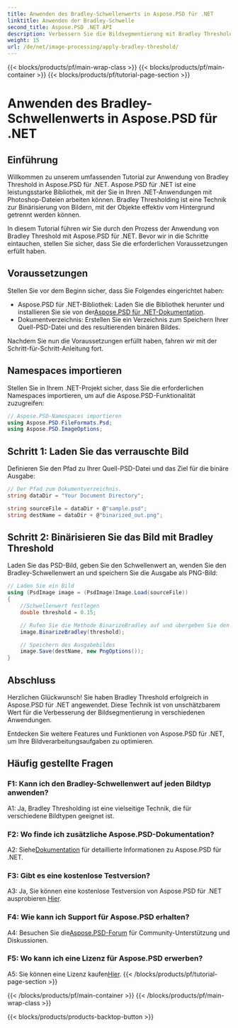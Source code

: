 ```yaml
---
title: Anwenden des Bradley-Schwellenwerts in Aspose.PSD für .NET
linktitle: Anwenden der Bradley-Schwelle
second_title: Aspose.PSD .NET API
description: Verbessern Sie die Bildsegmentierung mit Bradley Threshold in Aspose.PSD für .NET. Eine Schritt-für-Schritt-Anleitung zur effektiven Binärisierung.
weight: 15
url: /de/net/image-processing/apply-bradley-threshold/
---
```


{{< blocks/products/pf/main-wrap-class >}}
{{< blocks/products/pf/main-container >}}
{{< blocks/products/pf/tutorial-page-section >}}

# Anwenden des Bradley-Schwellenwerts in Aspose.PSD für .NET

## Einführung

Willkommen zu unserem umfassenden Tutorial zur Anwendung von Bradley Threshold in Aspose.PSD für .NET. Aspose.PSD für .NET ist eine leistungsstarke Bibliothek, mit der Sie in Ihren .NET-Anwendungen mit Photoshop-Dateien arbeiten können. Bradley Thresholding ist eine Technik zur Binärisierung von Bildern, mit der Objekte effektiv vom Hintergrund getrennt werden können.

In diesem Tutorial führen wir Sie durch den Prozess der Anwendung von Bradley Threshold mit Aspose.PSD für .NET. Bevor wir in die Schritte eintauchen, stellen Sie sicher, dass Sie die erforderlichen Voraussetzungen erfüllt haben.

## Voraussetzungen

Stellen Sie vor dem Beginn sicher, dass Sie Folgendes eingerichtet haben:

-  Aspose.PSD für .NET-Bibliothek: Laden Sie die Bibliothek herunter und installieren Sie sie von der[Aspose.PSD für .NET-Dokumentation](https://reference.aspose.com/psd/net/).
- Dokumentverzeichnis: Erstellen Sie ein Verzeichnis zum Speichern Ihrer Quell-PSD-Datei und des resultierenden binären Bildes.

Nachdem Sie nun die Voraussetzungen erfüllt haben, fahren wir mit der Schritt-für-Schritt-Anleitung fort.

## Namespaces importieren

Stellen Sie in Ihrem .NET-Projekt sicher, dass Sie die erforderlichen Namespaces importieren, um auf die Aspose.PSD-Funktionalität zuzugreifen:

```csharp
// Aspose.PSD-Namespaces importieren
using Aspose.PSD.FileFormats.Psd;
using Aspose.PSD.ImageOptions;
```

## Schritt 1: Laden Sie das verrauschte Bild

Definieren Sie den Pfad zu Ihrer Quell-PSD-Datei und das Ziel für die binäre Ausgabe:

```csharp
// Der Pfad zum Dokumentverzeichnis.
string dataDir = "Your Document Directory";

string sourceFile = dataDir + @"sample.psd";
string destName = dataDir + @"binarized_out.png";
```

## Schritt 2: Binärisieren Sie das Bild mit Bradley Threshold

Laden Sie das PSD-Bild, geben Sie den Schwellenwert an, wenden Sie den Bradley-Schwellenwert an und speichern Sie die Ausgabe als PNG-Bild:

```csharp
// Laden Sie ein Bild
using (PsdImage image = (PsdImage)Image.Load(sourceFile))
{
    //Schwellenwert festlegen
    double threshold = 0.15;

    // Rufen Sie die Methode BinarizeBradley auf und übergeben Sie den Schwellenwert als Parameter.
    image.BinarizeBradley(threshold);

    // Speichern des Ausgabebildes
    image.Save(destName, new PngOptions());
}
```

## Abschluss

Herzlichen Glückwunsch! Sie haben Bradley Threshold erfolgreich in Aspose.PSD für .NET angewendet. Diese Technik ist von unschätzbarem Wert für die Verbesserung der Bildsegmentierung in verschiedenen Anwendungen.

Entdecken Sie weitere Features und Funktionen von Aspose.PSD für .NET, um Ihre Bildverarbeitungsaufgaben zu optimieren.

## Häufig gestellte Fragen

### F1: Kann ich den Bradley-Schwellenwert auf jeden Bildtyp anwenden?

A1: Ja, Bradley Thresholding ist eine vielseitige Technik, die für verschiedene Bildtypen geeignet ist.

### F2: Wo finde ich zusätzliche Aspose.PSD-Dokumentation?

 A2: Siehe[Dokumentation](https://reference.aspose.com/psd/net/) für detaillierte Informationen zu Aspose.PSD für .NET.

### F3: Gibt es eine kostenlose Testversion?

 A3: Ja, Sie können eine kostenlose Testversion von Aspose.PSD für .NET ausprobieren.[Hier](https://releases.aspose.com/).

### F4: Wie kann ich Support für Aspose.PSD erhalten?

 A4: Besuchen Sie die[Aspose.PSD-Forum](https://forum.aspose.com/c/psd/34) für Community-Unterstützung und Diskussionen.

### F5: Wo kann ich eine Lizenz für Aspose.PSD erwerben?

 A5: Sie können eine Lizenz kaufen[Hier](https://purchase.aspose.com/buy).
{{< /blocks/products/pf/tutorial-page-section >}}

{{< /blocks/products/pf/main-container >}}
{{< /blocks/products/pf/main-wrap-class >}}

{{< blocks/products/products-backtop-button >}}
